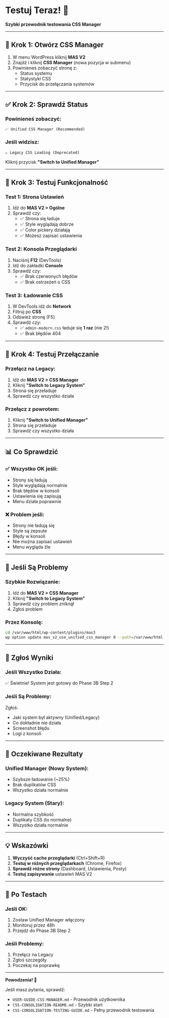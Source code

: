 # Testuj Teraz! 🧪

**Szybki przewodnik testowania CSS Manager**

---

## 🎯 Krok 1: Otwórz CSS Manager

1. W menu WordPress kliknij **MAS V2**
2. Znajdź i kliknij **CSS Manager** (nowa pozycja w submenu)
3. Powinieneś zobaczyć stronę z:
   - Status systemu
   - Statystyki CSS
   - Przycisk do przełączania systemów

---

## ✅ Krok 2: Sprawdź Status

### Powinieneś zobaczyć:
```
✅ Unified CSS Manager (Recommended)
```

### Jeśli widzisz:
```
⚠️ Legacy CSS Loading (Deprecated)
```
Kliknij przycisk **"Switch to Unified Manager"**

---

## 🧪 Krok 3: Testuj Funkcjonalność

### Test 1: Strona Ustawień
1. Idź do **MAS V2 > Ogólne**
2. Sprawdź czy:
   - ✅ Strona się ładuje
   - ✅ Style wyglądają dobrze
   - ✅ Color pickery działają
   - ✅ Możesz zapisać ustawienia

### Test 2: Konsola Przeglądarki
1. Naciśnij **F12** (DevTools)
2. Idź do zakładki **Console**
3. Sprawdź czy:
   - ✅ Brak czerwonych błędów
   - ✅ Brak ostrzeżeń o CSS

### Test 3: Ładowanie CSS
1. W DevTools idź do **Network**
2. Filtruj po **CSS**
3. Odśwież stronę (F5)
4. Sprawdź czy:
   - ✅ `admin-modern.css` ładuje się **1 raz** (nie 2!)
   - ✅ Brak błędów 404

---

## 🔄 Krok 4: Testuj Przełączanie

### Przełącz na Legacy:
1. Idź do **MAS V2 > CSS Manager**
2. Kliknij **"Switch to Legacy System"**
3. Strona się przeładuje
4. Sprawdź czy wszystko działa

### Przełącz z powrotem:
1. Kliknij **"Switch to Unified Manager"**
2. Strona się przeładuje
3. Sprawdź czy wszystko działa

---

## 📊 Co Sprawdzić

### ✅ Wszystko OK jeśli:
- Strony się ładują
- Style wyglądają normalnie
- Brak błędów w konsoli
- Ustawienia się zapisują
- Menu działa poprawnie

### ❌ Problem jeśli:
- Strony nie ładują się
- Style są zepsute
- Błędy w konsoli
- Nie można zapisać ustawień
- Menu wygląda źle

---

## 🐛 Jeśli Są Problemy

### Szybkie Rozwiązanie:
1. Idź do **MAS V2 > CSS Manager**
2. Kliknij **"Switch to Legacy System"**
3. Sprawdź czy problem zniknął
4. Zgłoś problem

### Przez Konsolę:
```bash
cd /var/www/html/wp-content/plugins/mas3
wp option update mas_v2_use_unified_css_manager 0 --path=/var/www/html
```

---

## 📝 Zgłoś Wyniki

### Jeśli Wszystko Działa:
✅ Świetnie! System jest gotowy do Phase 3B Step 2

### Jeśli Są Problemy:
Zgłoś:
- Jaki system był aktywny (Unified/Legacy)
- Co dokładnie nie działa
- Screenshot błędu
- Logi z konsoli

---

## 🎯 Oczekiwane Rezultaty

### Unified Manager (Nowy System):
- Szybsze ładowanie (~25%)
- Brak duplikatów CSS
- Wszystko działa normalnie

### Legacy System (Stary):
- Normalna szybkość
- Duplikaty CSS (to normalne)
- Wszystko działa normalnie

---

## 💡 Wskazówki

1. **Wyczyść cache przeglądarki** (Ctrl+Shift+R)
2. **Testuj w różnych przeglądarkach** (Chrome, Firefox)
3. **Sprawdź różne strony** (Dashboard, Ustawienia, Posty)
4. **Testuj zapisywanie** ustawień MAS V2

---

## 🚀 Po Testach

### Jeśli OK:
1. Zostaw Unified Manager włączony
2. Monitoruj przez 48h
3. Przejdź do Phase 3B Step 2

### Jeśli Problemy:
1. Przełącz na Legacy
2. Zgłoś szczegóły
3. Poczekaj na poprawkę

---

**Powodzenia! 🎉**

Jeśli masz pytania, sprawdź:
- `USER-GUIDE-CSS-MANAGER.md` - Przewodnik użytkownika
- `CSS-CONSOLIDATION-README.md` - Szybki start
- `CSS-CONSOLIDATION-TESTING-GUIDE.md` - Pełny przewodnik testowania
